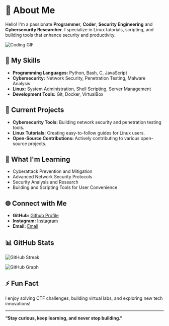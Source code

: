 # 🌌 About Me

Hello! I'm a passionate **Programmer**, **Coder**, **Security Engineering** and **Cybersecurity Researcher**. I specialize in Linux tutorials, scripting, and building tools that enhance security and productivity.

![Coding GIF](https://media.giphy.com/media/qgQUggAC3Pfv687qPC/giphy.gif)

## 🚀 My Skills

- **Programming Languages:** Python, Bash, C, JavaScript
- **Cybersecurity:** Network Security, Penetration Testing, Malware Analysis
- **Linux:** System Administration, Shell Scripting, Server Management
- **Development Tools:** Git, Docker, VirtualBox

## 🎯 Current Projects

- **Cybersecurity Tools:** Building network security and penetration testing tools.
- **Linux Tutorials:** Creating easy-to-follow guides for Linux users.
- **Open-Source Contributions:** Actively contributing to various open-source projects.

## 🌱 What I'm Learning

- Cyberattack Prevention and Mitigation
- Advanced Network Security Protocols
- Security Analysis and Research
- Building and Scripting Tools for User Convenience

## 🌐 Connect with Me

- **GitHub:** [Github Profile](https://github.com/ryanachmad12)
- **Instagram:** [Instagram](https://instagram.com/ryan_achmad78)
- **Email:** [Email](mailto:ryan@opslinuxsec.com)

## 📊 GitHub Stats

![GitHub Streak](https://github-readme-streak-stats.herokuapp.com/?user=ryanachmad12&theme=radical)

![GitHub Graph](https://activity-graph.herokuapp.com/graph?username=ryanachmad12&theme=react-dark&hide_border=true&area=true)

## ⚡ Fun Fact

I enjoy solving CTF challenges, building virtual labs, and exploring new tech innovations!

---

**“Stay curious, keep learning, and never stop building.”**

